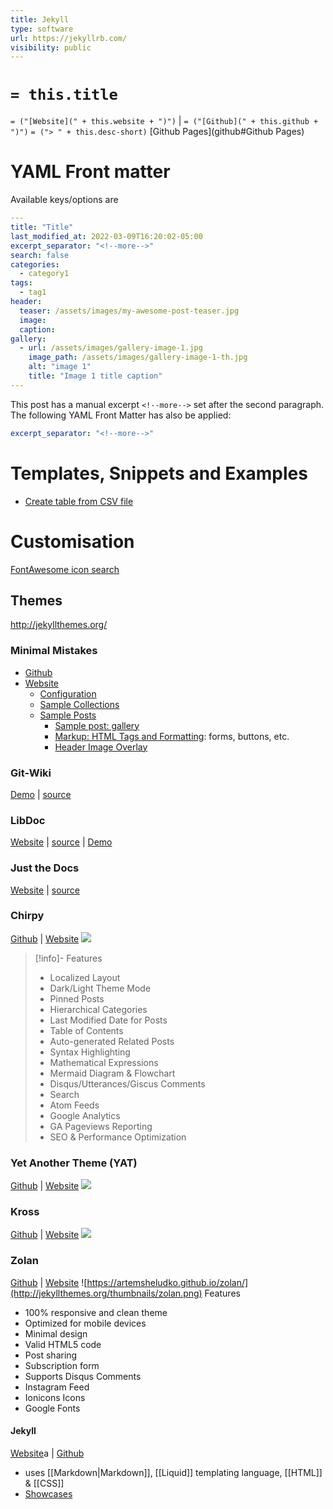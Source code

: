 ```yaml
---
title: Jekyll
type: software
url: https://jekyllrb.com/
visibility: public
---
```

# `= this.title`

`= ("[Website](" + this.website + ")")` |  `= ("[Github](" + this.github + ")")`
`= ("> " + this.desc-short)`
[Github Pages](github#Github Pages)

# YAML Front matter

Available keys/options are

```yaml
---
title: "Title"
last_modified_at: 2022-03-09T16:20:02-05:00
excerpt_separator: "<!--more-->"
search: false
categories:
  - category1
tags:
  - tag1
header:
  teaser: /assets/images/my-awesome-post-teaser.jpg
  image:
  caption:
gallery:
  - url: /assets/images/gallery-image-1.jpg
    image_path: /assets/images/gallery-image-1-th.jpg
    alt: "image 1"
    title: "Image 1 title caption"
---
```

<!--more-->
This post has a manual excerpt `<!--more-->` set after the second paragraph. The following YAML Front Matter has also be applied:

```yaml
excerpt_separator: "<!--more-->"
```

# Templates, Snippets and Examples

- [Create table from CSV file](https://jekyllrb.com/tutorials/csv-to-table/#next-steps)

# Customisation

[FontAwesome icon search](https://fontawesome.com/v5/search)

## Themes

<http://jekyllthemes.org/>

### Minimal Mistakes

- [Github](https://github.com/mmistakes/minimal-mistakes)
- [Website](https://mmistakes.github.io/minimal-mistakes/)
    - [Configuration](https://mmistakes.github.io/minimal-mistakes/docs/configuration/)
    - [Sample Collections]()
    - [Sample Posts](https://mmistakes.github.io/minimal-mistakes/year-archive/)
        - [Sample post: gallery](https://mmistakes.github.io/minimal-mistakes/post%20formats/post-gallery/)
        - [Markup: HTML Tags and Formatting](https://raw.githubusercontent.com/mmistakes/minimal-mistakes/master/docs/_posts/2013-01-11-markup-html-tags-and-formatting.md): forms, buttons, etc.
        - [Header Image Overlay](https://mmistakes.github.io/minimal-mistakes/layout/uncategorized/layout-header-overlay-image/)

### Git-Wiki

[Demo](https://www.drassil.org/git-wiki/main_page) | [source](https://github.com/Drassil/git-wiki-theme)

### LibDoc

[Website](https://olivier3lanc.github.io/Jekyll-LibDoc/) | [source](https://olivier3lanc.github.io/Jekyll-LibDoc/) | [Demo](https://jamstackthemes.dev/demo/theme/jekyll-libdoc/)

### Just the Docs

[Website](https://just-the-docs.github.io/just-the-docs/) | [source](https://github.com/just-the-docs/just-the-docs)

### Chirpy

[Github](https://github.com/cotes2020/jekyll-theme-chirpy/) | [Website](https://chirpy.cotes.page/)
![](http://jekyllthemes.org/thumbnails/chirpy.png)
> [!info]- Features
>
> - Localized Layout
> - Dark/Light Theme Mode
> - Pinned Posts
> - Hierarchical Categories
> - Last Modified Date for Posts
> - Table of Contents
> - Auto-generated Related Posts
> - Syntax Highlighting
> - Mathematical Expressions
> - Mermaid Diagram & Flowchart
> - Disqus/Utterances/Giscus Comments
> - Search
> - Atom Feeds
> - Google Analytics
> - GA Pageviews Reporting
> - SEO & Performance Optimization

### Yet Another Theme (YAT)

[Github](https://github.com/jeffreytse/jekyll-theme-yat/) | [Website](https://jeffreytse.github.io/jekyll-theme-yat/)
![](http://jekyllthemes.org/thumbnails/jekyll-theme-yat.png)

### Kross

[Github](https://github.com/themefisher/kross-jekyll-portfolio-template) | [Website](https://demo.themefisher.com/kross/)
![](http://jekyllthemes.org/thumbnails/kross-portfolio-template.jpg)

### Zolan

[Github](https://github.com/artemsheludko/zolan) | [Website](https://artemsheludko.github.io/zolan/)
![https://artemsheludko.github.io/zolan/](http://jekyllthemes.org/thumbnails/zolan.png)
Features

- 100% responsive and clean theme
- Optimized for mobile devices
- Minimal design
- Valid HTML5 code
- Post sharing
- Subscription form
- Supports Disqus Comments
- Instagram Feed
- Ionicons Icons
- Google Fonts

#### Jekyll

[Website](https://jekyllrb.com/)a | [Github](https://github.com/jekyll/jekyll)

- uses [[Markdown|Markdown]], [[Liquid]] templating language, [[HTML]] & [[CSS]]
- [Showcases](https://jekyllrb.com/showcase/)
